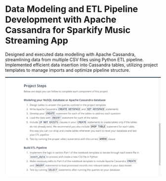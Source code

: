 # Data Modeling and ETL Pipeline Development with Apache Cassandra for Sparkify Music Streaming App
 Designed and executed data modelling with Apache Cassandra, streamlining data from multiple CSV files using Python ETL pipeline.  Implemented efficient data insertion into Cassandra tables, utilizing project templates to manage imports and optimize pipeline structure.

![Project_overview](https://github.com/fatihhsahin1/Data-Modeling-and-ETL-Pipeline-Development-with-Apache-Cassandra-for-Sparkify-Music-Streaming-App/blob/main/Projects_steps.png?raw=true "Optional Title")
